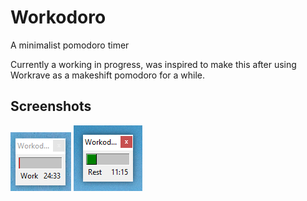 # Workodoro
A minimalist pomodoro timer

Currently a working in progress, was inspired to make this after using Workrave as a makeshift pomodoro for a while.


## Screenshots

![Work Cycle](/screenshots/work.png?raw=true)
![Rest Cycle](/screenshots/rest.png?raw=true)